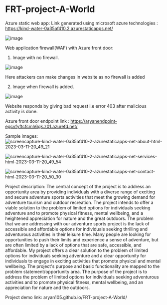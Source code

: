 # FRT-project-A-World
Azure static web app:
Link generated using microsoft azure technologies : https://kind-water-0a35af410.2.azurestaticapps.net/

![image](https://user-images.githubusercontent.com/106956005/228042074-f5b8a487-1339-4a6f-ae89-eab1f9c5793b.png)


Web application firewall(WAF) with Azure front door:

1. Image with no firewall.

![image](https://user-images.githubusercontent.com/106956005/230835762-43b9577e-ed94-4fc5-90b0-767997ead184.png)

Here attackers can make changes in website as no firewall is added


2. Image when firewall is added.

![image](https://user-images.githubusercontent.com/106956005/230835840-7c884cbd-7a76-43a9-84a9-7122e5029098.png)

Website responds by giving bad request i.e error 403 after malicious activity is done.

Azure front door endpoint link : https://aryanendpoint-egcvfyftcfcmh6gk.z01.azurefd.net/
 

Sample images:
![screencapture-kind-water-0a35af410-2-azurestaticapps-net-about-html-2023-03-11-20_49_21](https://user-images.githubusercontent.com/106956005/224492760-e9bb7cf6-c76c-4a04-965e-134c4aa447ca.png)

![screencapture-kind-water-0a35af410-2-azurestaticapps-net-services-html-2023-03-11-20_49_54](https://user-images.githubusercontent.com/106956005/224492768-1fa21f85-675d-437a-8b1a-f45989a41baf.png)

![screencapture-kind-water-0a35af410-2-azurestaticapps-net-contact-html-2023-03-11-20_50_30](https://user-images.githubusercontent.com/106956005/224492775-3bc90e3f-299a-4634-ab68-5c58210f0f6f.png)

Project description:
The central concept of the project is to address an opportunity area by providing individuals with a diverse range of exciting and secure adventure sports activities that meet the growing demand for adventure tourism and outdoor recreation. The project intends to offer a viable solution to the problem of limited options for individuals seeking adventure and to promote physical fitness, mental wellbeing, and a heightened appreciation for nature and the great outdoors.
The problem that we are addressing with our adventure sports project is the lack of accessible and affordable options for individuals seeking thrilling and adventurous activities in their leisure time. Many people are looking for opportunities to push their limits and experience a sense of adventure, but are often limited by a lack of options that are safe, accessible, and affordable.
My project offers a clear solution to the problem of limited options for individuals seeking adventure and a clear opportunity for individuals to engage in exciting activities that promote physical and mental wellbeing.
The project's purpose and basic functionality are mapped to the problem statement/opportunity area. The purpose of the project is to address the problem of limited options for individuals seeking adventurous activities and to promote physical fitness, mental wellbeing, and an appreciation for nature and the outdoors.

Project demo link: aryan105.github.io/FRT-project-A-World/
